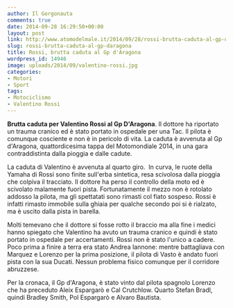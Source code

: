 ```yaml
---
author: Il Gorgonauta
comments: true
date: 2014-09-28 16:29:50+00:00
layout: post
link: http://www.atomodelmale.it/2014/09/28/rossi-brutta-caduta-al-gp-daragona/
slug: rossi-brutta-caduta-al-gp-daragona
title: Rossi, brutta caduta al Gp d'Aragona
wordpress_id: 14946
image: uploads/2014/09/valentino-rossi.jpg
categories:
- Motori
- Sport
tags:
- Motociclismo
- Valentino Rossi
---
```


**Brutta caduta per Valentino Rossi al Gp D'Aragona**. Il dottore ha riportato un trauma cranico ed è stato portato in ospedale per una Tac. Il pilota è comunque cosciente e non è in pericolo di vita. La caduta è avvenuta al Gp d'Aragona, quattordicesima tappa del Motomondiale 2014, in una gara contraddistinta dalla pioggia e dalle cadute.

La caduta di Valentino è avvenuta al quarto giro.  In curva, le ruote della Yamaha di Rossi sono finite sull'erba sintetica, resa scivolosa dalla pioggia che colpiva il tracciato. Il dottore ha perso il controllo della moto ed è scivolato malamente fuori pista. Fortunatamente il mezzo non è rotolato addosso la pilota, ma gli spettatati sono rimasti col fiato sospeso. Rossi è infatti rimasto immobile sulla ghiaia per qualche secondo poi si è rialzato, ma è uscito dalla pista in barella.

Molti temevano che il dottore si fosse rotto il braccio ma alla fine i medici hanno spiegato che Valentino ha avuto un trauma cranico e quindi è stato portato in ospedale per accertamenti. Rossi non è stato l'unico a cadere. Poco prima a finire a terra era stato Andrea Iannone: mentre battagliava con Marquez e Lorenzo per la prima posizione, il pilota di Vasto è andato fuori pista con la sua Ducati. Nessun problema fisico comunque per il corridore abruzzese.

Per la cronaca, il Gp d'Aragona, è stato vinto dal pilota spagnolo Lorenzo che ha preceduto Aleix Espargarò e Cal Crutchlow. Quarto Stefan Bradl, quindi Bradley Smith, Pol Espargarò e Alvaro Bautista.
